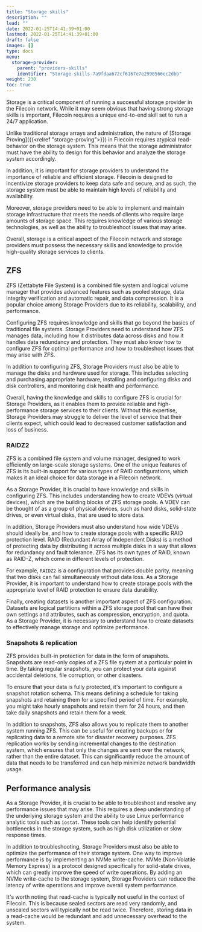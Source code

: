 ```yaml
---
title: "Storage skills"
description: ""
lead: ""
date: 2022-01-25T14:41:39+01:00
lastmod: 2022-01-25T14:41:39+01:00
draft: false
images: []
type: docs
menu:
  storage-provider:
    parent: "providers-skills"
    identifier: "Storage-skills-7a9fdaa672cf6167e7e2990566ec2dbb"
weight: 230
toc: true
---
```

Storage is a critical component of running a successful storage provider in the Filecoin network. While it may seem obvious that having strong storage skills is important, Filecoin requires a unique end-to-end skill set to run a 24/7 application.

Unlike traditional storage arrays and administration, the nature of [Storage Proving]({{<relref "storage-proving">}}) in Filecoin requires atypical read-behavior on the storage system. This means that the storage administrator must have the ability to design for this behavior and analyze the storage system accordingly.

In addition, it is important for storage providers to understand the importance of reliable and efficient storage. Filecoin is designed to incentivize storage providers to keep data safe and secure, and as such, the storage system must be able to maintain high levels of reliability and availability.

Moreover, storage providers need to be able to implement and maintain storage infrastructure that meets the needs of clients who require large amounts of storage space. This requires knowledge of various storage technologies, as well as the ability to troubleshoot issues that may arise.

Overall, storage is a critical aspect of the Filecoin network and storage providers must possess the necessary skills and knowledge to provide high-quality storage services to clients.

## ZFS
ZFS (Zettabyte File System) is a combined file system and logical volume manager that provides advanced features such as pooled storage, data integrity verification and automatic repair, and data compression. It is a popular choice among Storage Providers due to its reliability, scalability, and performance.

Configuring ZFS requires knowledge and skills that go beyond the basics of traditional file systems. Storage Providers need to understand how ZFS manages data, including how it distributes data across disks and how it handles data redundancy and protection. They must also know how to configure ZFS for optimal performance and how to troubleshoot issues that may arise with ZFS.

In addition to configuring ZFS, Storage Providers must also be able to manage the disks and hardware used for storage. This includes selecting and purchasing appropriate hardware, installing and configuring disks and disk controllers, and monitoring disk health and performance.

Overall, having the knowledge and skills to configure ZFS is crucial for Storage Providers, as it enables them to provide reliable and high-performance storage services to their clients. Without this expertise, Storage Providers may struggle to deliver the level of service that their clients expect, which could lead to decreased customer satisfaction and loss of business.
### RAIDZ2
ZFS is a combined file system and volume manager, designed to work efficiently on large-scale storage systems. One of the unique features of ZFS is its built-in support for various types of RAID configurations, which makes it an ideal choice for data storage in a Filecoin network.

As a Storage Provider, it is crucial to have knowledge and skills in configuring ZFS. This includes understanding how to create VDEVs (virtual devices), which are the building blocks of ZFS storage pools. A VDEV can be thought of as a group of physical devices, such as hard disks, solid-state drives, or even virtual disks, that are used to store data.

In addition, Storage Providers must also understand how wide VDEVs should ideally be, and how to create storage pools with a specific RAID protection level. RAID (Redundant Array of Independent Disks) is a method of protecting data by distributing it across multiple disks in a way that allows for redundancy and fault tolerance. ZFS has its own types of RAID, known as RAID-Z, which come in different levels of protection.

For example, `RAIDZ2` is a configuration that provides double parity, meaning that two disks can fail simultaneously without data loss. As a Storage Provider, it is important to understand how to create storage pools with the appropriate level of RAID protection to ensure data durability.

Finally, creating datasets is another important aspect of ZFS configuration. Datasets are logical partitions within a ZFS storage pool that can have their own settings and attributes, such as compression, encryption, and quota. As a Storage Provider, it is necessary to understand how to create datasets to effectively manage storage and optimize performance.
### Snapshots & replication
ZFS provides built-in protection for data in the form of snapshots. Snapshots are read-only copies of a ZFS file system at a particular point in time. By taking regular snapshots, you can protect your data against accidental deletions, file corruption, or other disasters.

To ensure that your data is fully protected, it's important to configure a snapshot rotation schema. This means defining a schedule for taking snapshots and retaining them for a specified period of time. For example, you might take hourly snapshots and retain them for 24 hours, and then take daily snapshots and retain them for a week.

In addition to snapshots, ZFS also allows you to replicate them to another system running ZFS. This can be useful for creating backups or for replicating data to a remote site for disaster recovery purposes. ZFS replication works by sending incremental changes to the destination system, which ensures that only the changes are sent over the network, rather than the entire dataset. This can significantly reduce the amount of data that needs to be transferred and can help minimize network bandwidth usage.

## Performance analysis
As a Storage Provider, it is crucial to be able to troubleshoot and resolve any performance issues that may arise. This requires a deep understanding of the underlying storage system and the ability to use Linux performance analytic tools such as `iostat`. These tools can help identify potential bottlenecks in the storage system, such as high disk utilization or slow response times.

In addition to troubleshooting, Storage Providers must also be able to optimize the performance of their storage system. One way to improve performance is by implementing an NVMe write-cache. NVMe (Non-Volatile Memory Express) is a protocol designed specifically for solid-state drives, which can greatly improve the speed of write operations. By adding an NVMe write-cache to the storage system, Storage Providers can reduce the latency of write operations and improve overall system performance.

It's worth noting that read-cache is typically not useful in the context of Filecoin. This is because sealed sectors are read very randomly, and unsealed sectors will typically not be read twice. Therefore, storing data in a read-cache would be redundant and add unnecessary overhead to the system.